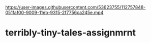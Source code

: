

https://user-images.githubusercontent.com/53623755/112757848-051faf00-9009-11eb-9315-2f7756ca245e.mp4

<a href="https://imgflip.com/gif/53hpoh"></a>


# terribly-tiny-tales-assignmrnt
